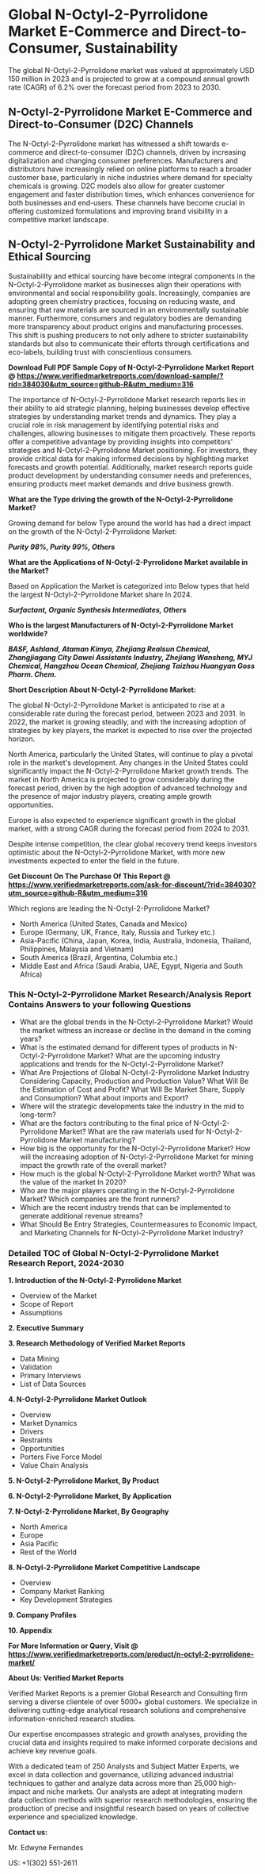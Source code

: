 <h1>Global N-Octyl-2-Pyrrolidone Market E-Commerce and Direct-to-Consumer, Sustainability</h1><p class=""><p>The global N-Octyl-2-Pyrrolidone market was valued at approximately USD 150 million in 2023 and is projected to grow at a compound annual growth rate (CAGR) of 6.2% over the forecast period from 2023 to 2030.</p><h2>N-Octyl-2-Pyrrolidone Market E-Commerce and Direct-to-Consumer (D2C) Channels</h2><p>The N-Octyl-2-Pyrrolidone market has witnessed a shift towards e-commerce and direct-to-consumer (D2C) channels, driven by increasing digitalization and changing consumer preferences. Manufacturers and distributors have increasingly relied on online platforms to reach a broader customer base, particularly in niche industries where demand for specialty chemicals is growing. D2C models also allow for greater customer engagement and faster distribution times, which enhances convenience for both businesses and end-users. These channels have become crucial in offering customized formulations and improving brand visibility in a competitive market landscape.</p><h2>N-Octyl-2-Pyrrolidone Market Sustainability and Ethical Sourcing</h2><p>Sustainability and ethical sourcing have become integral components in the N-Octyl-2-Pyrrolidone market as businesses align their operations with environmental and social responsibility goals. Increasingly, companies are adopting green chemistry practices, focusing on reducing waste, and ensuring that raw materials are sourced in an environmentally sustainable manner. Furthermore, consumers and regulatory bodies are demanding more transparency about product origins and manufacturing processes. This shift is pushing producers to not only adhere to stricter sustainability standards but also to communicate their efforts through certifications and eco-labels, building trust with conscientious consumers.</p></p><p class=""><strong>Download Full PDF Sample Copy of N-Octyl-2-Pyrrolidone Market Report @ <a href="https://www.verifiedmarketreports.com/download-sample/?rid=384030&utm_source=github-R&utm_medium=316" target="_blank">https://www.verifiedmarketreports.com/download-sample/?rid=384030&utm_source=github-R&utm_medium=316</a></strong></p><p>The importance of&nbsp;N-Octyl-2-Pyrrolidone Market research reports lies in their ability to aid strategic planning, helping businesses develop effective strategies by understanding market trends and dynamics. They play a crucial role in risk management by identifying potential risks and challenges, allowing businesses to mitigate them proactively. These reports offer a competitive advantage by providing insights into competitors' strategies and N-Octyl-2-Pyrrolidone Market positioning. For investors, they provide critical data for making informed decisions by highlighting market forecasts and growth potential. Additionally, market research reports guide product development by understanding consumer needs and preferences, ensuring products meet market demands and drive business growth.</p><p><strong>What are the&nbsp;Type driving the growth of the N-Octyl-2-Pyrrolidone Market?</strong></p><p id="" class="">Growing demand for below Type around the world has had a direct impact on the growth of the N-Octyl-2-Pyrrolidone Market:</p><p class=""><em><strong>Purity 98%, Purity 99%, Others</strong></em></p><p class=""><strong>What are the&nbsp;Applications&nbsp;of N-Octyl-2-Pyrrolidone Market available in the Market?</strong></p><p id="" class="">Based on Application the Market is categorized into Below types that held the largest N-Octyl-2-Pyrrolidone Market share In 2024.</p><p class=""><em><strong>Surfactant, Organic Synthesis Intermediates, Others</strong></em></p><p class=""><strong>Who is the largest Manufacturers of N-Octyl-2-Pyrrolidone Market worldwide?</strong></p><p><em><strong>BASF, Ashland, Ataman Kimya, Zhejiang Realsun Chemical, Zhangjiagang City Dawei Assistants Industry, Zhejiang Wansheng, MYJ Chemical, Hangzhou Ocean Chemical, Zhejiang Taizhou Huangyan Goss Pharm. Chem.</strong></em></p><p id="" class=""><strong>Short Description About N-Octyl-2-Pyrrolidone Market:</strong></p><p>The global N-Octyl-2-Pyrrolidone Market is anticipated to rise at a considerable rate during the forecast period, between 2023 and 2031. In 2022, the market is growing steadily, and with the increasing adoption of strategies by key players, the market is expected to rise over the projected horizon.</p><p>North America, particularly the United States, will continue to play a pivotal role in the market's development. Any changes in the United States could significantly impact the N-Octyl-2-Pyrrolidone Market growth trends. The market in North America is projected to grow considerably during the forecast period, driven by the high adoption of advanced technology and the presence of major industry players, creating ample growth opportunities.</p><p>Europe is also expected to experience significant growth in the global market, with a strong CAGR during the forecast period from 2024 to 2031.</p><p>Despite intense competition, the clear global recovery trend keeps investors optimistic about the N-Octyl-2-Pyrrolidone Market, with more new investments expected to enter the field in the future.</p><p id="" class=""><strong>Get Discount On The Purchase Of This Report @ <a href="https://www.verifiedmarketreports.com/ask-for-discount/?rid=384030?utm_source=github-R&utm_medium=316" target="_blank">https://www.verifiedmarketreports.com/ask-for-discount/?rid=384030?utm_source=github-R&utm_medium=316</a></strong></p><p class="">Which regions are leading the N-Octyl-2-Pyrrolidone Market?</p><ul><li>North America (United States, Canada and Mexico)</li><li>Europe (Germany, UK, France, Italy, Russia and Turkey etc.)</li><li>Asia-Pacific (China, Japan, Korea, India, Australia, Indonesia, Thailand, Philippines, Malaysia and Vietnam)</li><li>South America (Brazil, Argentina, Columbia etc.)</li><li>Middle East and Africa (Saudi Arabia, UAE, Egypt, Nigeria and South Africa)</li></ul><h3 id="" class="">This N-Octyl-2-Pyrrolidone Market Research/Analysis Report Contains Answers to your following Questions</h3><ul><li>What are the global trends in the N-Octyl-2-Pyrrolidone Market? Would the market witness an increase or decline in the demand in the coming years?</li><li>What is the estimated demand for different types of products in N-Octyl-2-Pyrrolidone Market? What are the upcoming industry applications and trends for the N-Octyl-2-Pyrrolidone Market?</li><li>What Are Projections of Global N-Octyl-2-Pyrrolidone Market Industry Considering Capacity, Production and Production Value? What Will Be the Estimation of Cost and Profit? What Will Be Market Share, Supply and Consumption? What about imports and Export?</li><li>Where will the strategic developments take the industry in the mid to long-term?</li><li>What are the factors contributing to the final price of N-Octyl-2-Pyrrolidone Market? What are the raw materials used for N-Octyl-2-Pyrrolidone Market manufacturing?</li><li>How big is the opportunity for the N-Octyl-2-Pyrrolidone Market? How will the increasing adoption of N-Octyl-2-Pyrrolidone Market for mining impact the growth rate of the overall market?</li><li>How much is the global N-Octyl-2-Pyrrolidone Market worth? What was the value of the market In 2020?</li><li>Who are the major players operating in the N-Octyl-2-Pyrrolidone Market? Which companies are the front runners?</li><li>Which are the recent industry trends that can be implemented to generate additional revenue streams?</li><li>What Should Be Entry Strategies, Countermeasures to Economic Impact, and Marketing Channels for N-Octyl-2-Pyrrolidone Market Industry?</li></ul><h3 id="" class="">Detailed TOC of Global N-Octyl-2-Pyrrolidone Market Research Report, 2024-2030</h3><p id="" class=""><strong>1. Introduction of the N-Octyl-2-Pyrrolidone Market</strong></p><ul><li>Overview of the Market</li><li>Scope of Report</li><li>Assumptions</li></ul><p id="" class=""><strong>2. Executive Summary</strong></p><p id="" class=""><strong>3. Research Methodology of Verified Market Reports</strong></p><ul><li>Data Mining</li><li>Validation</li><li>Primary Interviews</li><li>List of Data Sources</li></ul><p id="" class=""><strong>4. N-Octyl-2-Pyrrolidone Market Outlook</strong></p><ul><li>Overview</li><li>Market Dynamics</li><li>Drivers</li><li>Restraints</li><li>Opportunities</li><li>Porters Five Force Model</li><li>Value Chain Analysis</li></ul><p id="" class=""><strong>5. N-Octyl-2-Pyrrolidone Market, By Product</strong></p><p id="" class=""><strong>6. N-Octyl-2-Pyrrolidone Market, By Application</strong></p><p id="" class=""><strong>7. N-Octyl-2-Pyrrolidone Market, By Geography</strong></p><ul><li>North America</li><li>Europe</li><li>Asia Pacific</li><li>Rest of the World</li></ul><p id="" class=""><strong>8. N-Octyl-2-Pyrrolidone Market Competitive Landscape</strong></p><ul><li>Overview</li><li>Company Market Ranking</li><li>Key Development Strategies</li></ul><p id="" class=""><strong>9. Company Profiles</strong></p><p id="" class=""><strong>10. Appendix</strong></p><p id="" class=""><strong>For More Information or Query, Visit @ <a href="https://www.verifiedmarketreports.com/product/n-octyl-2-pyrrolidone-market/" target="_blank">https://www.verifiedmarketreports.com/product/n-octyl-2-pyrrolidone-market/</a></strong></p><p id="" class=""><strong>About Us: Verified Market Reports</strong></p><p id="" class="">Verified Market Reports is a premier Global Research and Consulting firm serving a diverse clientele of over 5000+ global customers. We specialize in delivering cutting-edge analytical research solutions and comprehensive information-enriched research studies.</p><p id="" class="">Our expertise encompasses strategic and growth analyses, providing the crucial data and insights required to make informed corporate decisions and achieve key revenue goals.</p><p id="" class="">With a dedicated team of 250 Analysts and Subject Matter Experts, we excel in data collection and governance, utilizing advanced industrial techniques to gather and analyze data across more than 25,000 high-impact and niche markets. Our analysts are adept at integrating modern data collection methods with superior research methodologies, ensuring the production of precise and insightful research based on years of collective experience and specialized knowledge.</p><p id="" class=""><strong>Contact us:</strong></p><p id="" class="">Mr. Edwyne Fernandes</p><p id="" class="">US: +1(302) 551-2611</p>